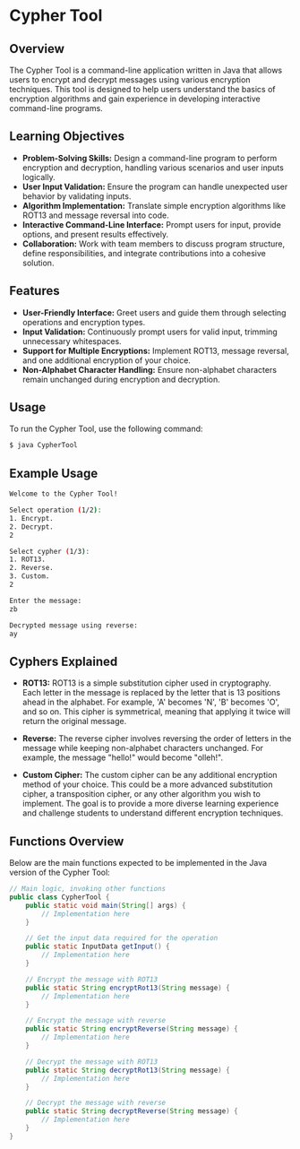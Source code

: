 # Cypher Tool

## Overview
The Cypher Tool is a command-line application written in Java that allows users to encrypt and decrypt messages using various encryption techniques. This tool is designed to help users understand the basics of encryption algorithms and gain experience in developing interactive command-line programs.

## Learning Objectives
- **Problem-Solving Skills:** Design a command-line program to perform encryption and decryption, handling various scenarios and user inputs logically.
- **User Input Validation:** Ensure the program can handle unexpected user behavior by validating inputs.
- **Algorithm Implementation:** Translate simple encryption algorithms like ROT13 and message reversal into code.
- **Interactive Command-Line Interface:** Prompt users for input, provide options, and present results effectively.
- **Collaboration:** Work with team members to discuss program structure, define responsibilities, and integrate contributions into a cohesive solution.

## Features
- **User-Friendly Interface:** Greet users and guide them through selecting operations and encryption types.
- **Input Validation:** Continuously prompt users for valid input, trimming unnecessary whitespaces.
- **Support for Multiple Encryptions:** Implement ROT13, message reversal, and one additional encryption of your choice.
- **Non-Alphabet Character Handling:** Ensure non-alphabet characters remain unchanged during encryption and decryption.

## Usage
To run the Cypher Tool, use the following command:

```sh
$ java CypherTool
```
## Example Usage

```sh
Welcome to the Cypher Tool!

Select operation (1/2):
1. Encrypt.
2. Decrypt.
2

Select cypher (1/3):
1. ROT13.
2. Reverse.
3. Custom.
2

Enter the message:
zb

Decrypted message using reverse:
ay
```
## Cyphers Explained
- **ROT13:** ROT13 is a simple substitution cipher used in cryptography. Each letter in the message is replaced by the letter that is 13 positions ahead in the alphabet. For example, 'A' becomes 'N', 'B' becomes 'O', and so on. This cipher is symmetrical, meaning that applying it twice will return the original message.


- **Reverse:** The reverse cipher involves reversing the order of letters in the message while keeping non-alphabet characters unchanged. For example, the message "hello!" would become "olleh!".


- **Custom Cipher:** The custom cipher can be any additional encryption method of your choice. This could be a more advanced substitution cipher, a transposition cipher, or any other algorithm you wish to implement. The goal is to provide a more diverse learning experience and challenge students to understand different encryption techniques.


## Functions Overview
Below are the main functions expected to be implemented in the Java version of the Cypher Tool:
```java
// Main logic, invoking other functions
public class CypherTool {
    public static void main(String[] args) {
        // Implementation here
    }

    // Get the input data required for the operation
    public static InputData getInput() {
        // Implementation here
    }

    // Encrypt the message with ROT13
    public static String encryptRot13(String message) {
        // Implementation here
    }

    // Encrypt the message with reverse
    public static String encryptReverse(String message) {
        // Implementation here
    }

    // Decrypt the message with ROT13
    public static String decryptRot13(String message) {
        // Implementation here
    }

    // Decrypt the message with reverse
    public static String decryptReverse(String message) {
        // Implementation here
    }
}
```





